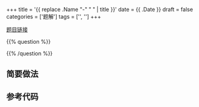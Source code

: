 +++
title = '{{ replace .Name "-" " " | title }}'
date = {{ .Date }}
draft = false
categories = ['题解']
tags = ['', '']
+++

[题目链接]()

{{% question %}}

{{% /question %}}

<!--more-->

## 简要做法



## 参考代码

```cpp

```
